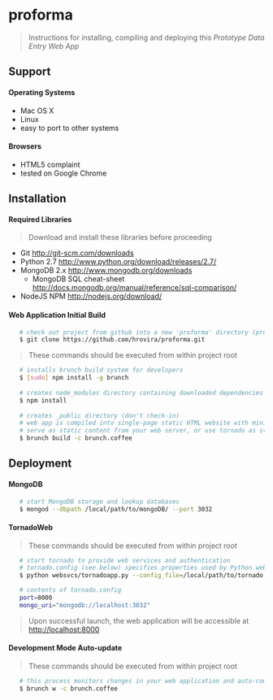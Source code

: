proforma
========
> Instructions for installing, compiling and deploying this *Prototype Data Entry Web App*

## Support

#### Operating Systems
* Mac OS X
* Linux
* easy to port to other systems

#### Browsers
* HTML5 complaint
* tested on Google Chrome

## Installation

#### Required Libraries
> Download and install these libraries before proceeding

* Git http://git-scm.com/downloads
* Python 2.7 http://www.python.org/download/releases/2.7/
* MongoDB 2.x http://www.mongodb.org/downloads
    * MongoDB SQL cheat-sheet http://docs.mongodb.org/manual/reference/sql-comparison/
* NodeJS NPM http://nodejs.org/download/

#### Web Application Initial Build

```bash
   # check out project from github into a new 'proforma' directory (project root)
   $ git clone https://github.com/hrovira/proforma.git
```

> These commands should be executed from within project root

```bash
   # installs brunch build system for developers
   $ [sudo] npm install -g brunch
   
   # creates node_modules directory containing downloaded dependencies (don't check-in)
   $ npm install
  
   # creates _public directory (don't check-in)
   # web app is compiled into single-page static HTML website with minified JavaScript
   # serve as static content from your web server, or use tornado as static content handler 
   $ brunch build -c brunch.coffee 
```

## Deployment

#### MongoDB
```bash
   # start MongoDB storage and lookup databases
   $ mongod --dbpath /local/path/to/mongoDB/ --port 3032
```

#### TornadoWeb
> These commands should be executed from within project root

```bash
   # start tornado to provide web services and authentication
   # tornado.config (see below) specifies properties used by Python web services
   $ python websvcs/tornadoapp.py --config_file=/local/path/to/tornado.config

   # contents of tornado.config
   port=8000
   mongo_uri="mongodb://localhost:3032"
```
> Upon successful launch, the web application will be accessible at [http://localhost:8000](http://localhost:8000)

#### Development Mode Auto-update 
> These commands should be executed from within project root

```bash
   # this process monitors changes in your web application and auto-compiles into _public
   $ brunch w -c brunch.coffee
```
